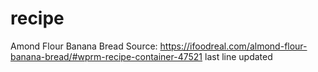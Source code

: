 # recipe
Amond Flour Banana Bread
Source: https://ifoodreal.com/almond-flour-banana-bread/#wprm-recipe-container-47521
last line updated

